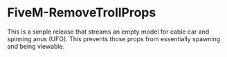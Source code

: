 # FiveM-RemoveTrollProps
This is a simple release that streams an empty model for cable car and spinning anus (UFO). This prevents those props from essentially spawning and being viewable.
